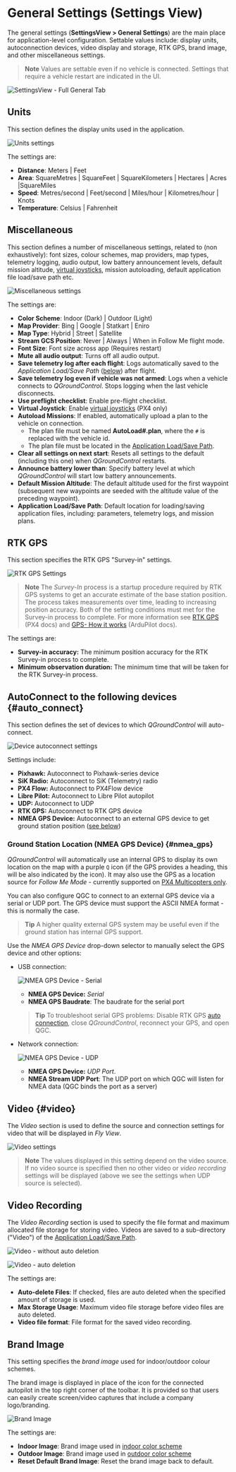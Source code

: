 # General Settings (Settings View)

The general settings (**SettingsView > General Settings**) are the main place for application-level configuration. Settable values include: display units, autoconnection devices, video display and storage, RTK GPS, brand image, and other miscellaneous settings.

> **Note** Values are settable even if no vehicle is connected. Settings that require a vehicle restart are indicated in the UI.

![SettingsView - Full General Tab](../../assets/settings/general/overview.jpg)

## Units

This section defines the display units used in the application.

![Units settings](../../assets/settings/general/units.jpg)

The settings are:

- **Distance**: Meters | Feet
- **Area**: SquareMetres | SquareFeet | SquareKilometers | Hectares | Acres |SquareMiles
- **Speed**: Metres/second | Feet/second | Miles/hour | Kilometres/hour | Knots
- **Temperature**: Celsius | Fahrenheit

## Miscellaneous

This section defines a number of miscellaneous settings, related to (non exhaustively): font sizes, colour schemes, map providers, map types, telemetry logging, audio output, low battery announcement levels, default mission altitude, [virtual joysticks](../SettingsView/VirtualJoystick.md), mission autoloading, default application file load/save path etc.

![Miscellaneous settings](../../assets/settings/general/miscellaneous.jpg)

The settings are:

- <span id="colour_scheme"></span>**Color Scheme**: Indoor (Dark) | Outdoor (Light)
- **Map Provider**: Bing | Google | Statkart | Eniro
- **Map Type**: Hybrid | Street | Satellite
- **Stream GCS Position**: Never | Always | When in Follow Me flight mode.
- **Font Size**: Font size across app (Requires restart)
- **Mute all audio output**: Turns off all audio output. 
- <span id="autosave_log"></span>**Save telemetry log after each flight**: Logs automatically saved to the *Application Load/Save Path* ([below](#load_save_path)) after flight. 
- **Save telemetry log even if vehicle was not armed**: Logs when a vehicle connects to *QGroundControl*. Stops logging when the last vehicle disconnects.
- **Use preflight checklist**: Enable pre-flight checklist.
- **Virtual Joystick**: Enable [virtual joysticks](../SettingsView/VirtualJoystick.md) (PX4 only)
- <span id="autoload_missions"></span> **Autoload Missions**: If enabled, automatically upload a plan to the vehicle on connection. 
  - The plan file must be named **AutoLoad#.plan**, where the `#` is replaced with the vehicle id. 
  - The plan file must be located in the [Application Load/Save Path](#load_save_path).
- **Clear all settings on next start**: Resets all settings to the default (including this one) when *QGroundControl* restarts.
- **Announce battery lower than**: Specify battery level at which *QGroundControl* will start low battery announcements.
- **Default Mission Altitude**: The default altitude used for the first waypoint (subsequent new waypoints are seeded with the altitude value of the preceding waypoint).
- <span id="load_save_path"></span>**Application Load/Save Path**: Default location for loading/saving application files, including: parameters, telemetry logs, and mission plans.

## RTK GPS

This section specifies the RTK GPS "Survey-in" settings.

![RTK GPS Settings](../../assets/settings/general/rtk_gps.jpg)

> **Note** The *Survey-In* process is a startup procedure required by RTK GPS systems to get an accurate estimate of the base station position. The process takes measurements over time, leading to increasing position accuracy. Both of the setting conditions must met for the Survey-in process to complete. For more information see [RTK GPS](https://docs.px4.io/en/advanced_features/rtk-gps.html) (PX4 docs) and [GPS- How it works](http://ardupilot.org/copter/docs/common-gps-how-it-works.html#rtk-corrections) (ArduPilot docs).

The settings are:

- **Survey-in accuracy:** The minimum position accuracy for the RTK Survey-in process to complete.
- **Minimum observation duration:** The minimum time that will be taken for the RTK Survey-in process. 

## AutoConnect to the following devices {#auto_connect}

This section defines the set of devices to which *QGroundControl* will auto-connect.

![Device autoconnect settings](../../assets/settings/general/autoconnect_devices.jpg)

Settings include:

- **Pixhawk:** Autoconnect to Pixhawk-series device
- **SiK Radio:** Autoconnect to SiK (Telemetry) radio
- **PX4 Flow:** Autoconnect to PX4Flow device
- **Libre Pilot:** Autoconnect to Libre Pilot autopilot
- **UDP:** Autoconnect to UDP
- **RTK GPS:** Autoconnect to RTK GPS device
- **NMEA GPS Device:** Autoconnect to an external GPS device to get ground station position ([see below](#nmea_gps))

### Ground Station Location (NMEA GPS Device) {#nmea_gps}

*QGroundControl* will automatically use an internal GPS to display its own location on the map with a purple `Q` icon (if the GPS provides a heading, this will be also indicated by the icon). It may also use the GPS as a location source for *Follow Me Mode* - currently supported on [PX4 Multicopters only](https://docs.px4.io/en/flight_modes/follow_me.html).

You can also configure QGC to connect to an external GPS device via a serial or UDP port. The GPS device must support the ASCII NMEA format - this is normally the case.

> **Tip** A higher quality external GPS system may be useful even if the ground station has internal GPS support.

Use the *NMEA GPS Device* drop-down selector to manually select the GPS device and other options:

- USB connection:
  
  ![NMEA GPS Device - Serial](../../assets/settings/general/nmea_gps_serial.jpg)
  
  - **NMEA GPS Device:** *Serial*
  - **NMEA GPS Baudrate**: The baudrate for the serial port
  
  > **Tip** To troubleshoot serial GPS problems: Disable RTK GPS [auto connection](#auto_connect), close *QGroundControl*, reconnect your GPS, and open QGC.

- Network connection:
  
  ![NMEA GPS Device - UDP](../../assets/settings/general/nmea_gps_udp.jpg)
  
  - **NMEA GPS Device:** *UDP Port*.
  - **NMEA Stream UDP Port**: The UDP port on which QGC will listen for NMEA data (QGC binds the port as a server)

## Video {#video}

The *Video* section is used to define the source and connection settings for video that will be displayed in *Fly View*.

![Video settings](../../assets/settings/general/video_udp.jpg)

> **Note** The values displayed in this setting depend on the video source. If no video source is specified then no other video or *video recording* settings will be displayed (above we see the settings when UDP source is selected).

## Video Recording

The *Video Recording* section is used to specify the file format and maximum allocated file storage for storing video. Videos are saved to a sub-directory ("Video") of the [Application Load/Save Path](#load_save_path).

![Video - without auto deletion](../../assets/settings/general/video_recording.jpg)

![Video - auto deletion](../../assets/settings/general/video_recording_auto_delete.jpg)

The settings are:

- **Auto-delete Files**: If checked, files are auto deleted when the specified amount of storage is used.
- **Max Storage Usage**: Maximum video file storage before video files are auto deleted.
- **Video file format**: File format for the saved video recording.

## Brand Image

This setting specifies the *brand image* used for indoor/outdoor colour schemes.

The brand image is displayed in place of the icon for the connected autopilot in the top right corner of the toolbar. It is provided so that users can easily create screen/video captures that include a company logo/branding.

![Brand Image](../../assets/settings/general/brand_image.jpg)

The settings are:

- **Indoor Image**: Brand image used in [indoor color scheme](#colour_scheme)
- **Outdoor Image**: Brand image used in [outdoor color scheme](#colour_scheme)
- **Reset Default Brand Image**: Reset the brand image back to default.